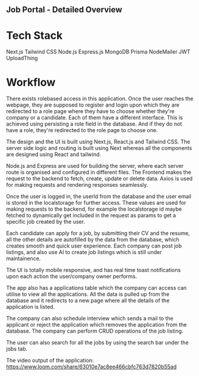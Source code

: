 ## Job Portal - Detailed Overview

# Tech Stack

Next.js
Tailwind CSS
Node.js
Express.js
MongoDB
Prisma
NodeMailer
JWT
UploadThing

# Workflow

There exists rolebased access in this application. Once the user reaches the webpage, they are supposed to register and login upon which they are redirected to a role page where they have to choose whether they're company or a candidate. Each of them have a different interface. This is achieved using persisting a role field in the database. And if they do not have a role, they're redirected to the role page to choose one.

The design and the UI is built using Next.js, React.js and Tailwind CSS. The server side logic and routing is built using Next whereas all the components are designed using React and tailwind.

Node.js and Express are used for building the server, where each server route is organised and configured in different files. The Frontend makes the request to the backend to fetch, create, update or delete data. Axios is used for making requests and rendering responses seamlessly.

Once the user is logged in, the userId from the database and the user email is stored in the localstorage for further access. These values are used for making requests to the backend, for example the localstorage id maybe fetched to dynamically get included in the request as params to get a specific job created by the user.

Each candidate can apply for a job, by submitting their CV and the resume, all the other details are autofilled by the data from the database, which creates smooth and quick user experience. Each company can post job listings, and also use AI to create job listings which is still under maintainence.

The UI is totally mobile responsive, and has real time toast notifications upon each action the user/company owner performs.

The app also has a applications table which the company can access can utilise to view all the applications. All the data is pulled up from the database and it redirects to a new page where all the details of the application is listed.

The company can also schedule interview which sends a mail to the applicant or reject the application which removes the application from the database. The company can perform CRUD operations of the job listing.

The user can also search for all the jobs by using the search bar under the jobs tab.

The video output of the application:
https://www.loom.com/share/63010e7ac8ee466cbfc763d7820b55ad
